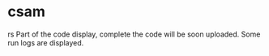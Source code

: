 # csam
rs
Part of the code display, complete the code will be soon uploaded.
Some run logs are displayed.

